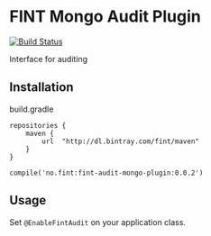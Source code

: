 # FINT Mongo Audit Plugin

[![Build Status](https://jenkins.rogfk.no/buildStatus/icon?job=FINTprosjektet/fint-audit-mongo-plugin/master)](https://jenkins.rogfk.no/job/FINTprosjektet/job/fint-audit-mongo-plugin/job/master/)

Interface for auditing

## Installation

build.gradle

```
repositories {
    maven {
        url  "http://dl.bintray.com/fint/maven"
    }
}

compile('no.fint:fint-audit-mongo-plugin:0.0.2')
```

## Usage

Set `@EnableFintAudit` on your application class.